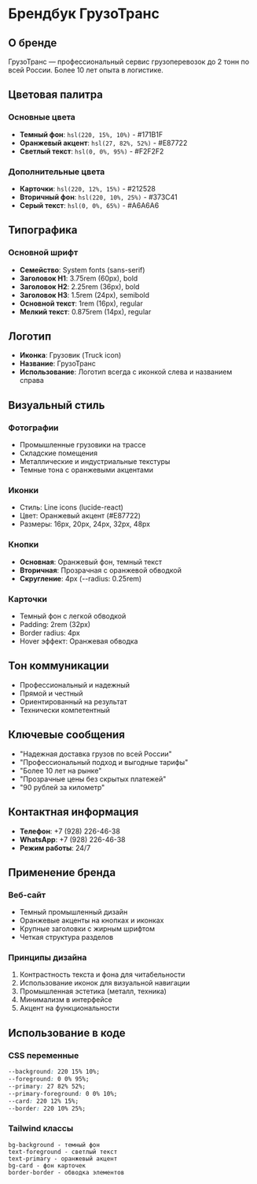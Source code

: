 # Брендбук ГрузоТранс

## О бренде
ГрузоТранс — профессиональный сервис грузоперевозок до 2 тонн по всей России. Более 10 лет опыта в логистике.

## Цветовая палитра

### Основные цвета
- **Темный фон**: `hsl(220, 15%, 10%)` - #171B1F
- **Оранжевый акцент**: `hsl(27, 82%, 52%)` - #E87722
- **Светлый текст**: `hsl(0, 0%, 95%)` - #F2F2F2

### Дополнительные цвета
- **Карточки**: `hsl(220, 12%, 15%)` - #212528
- **Вторичный фон**: `hsl(220, 10%, 25%)` - #373C41
- **Серый текст**: `hsl(0, 0%, 65%)` - #A6A6A6

## Типографика

### Основной шрифт
- **Семейство**: System fonts (sans-serif)
- **Заголовок H1**: 3.75rem (60px), bold
- **Заголовок H2**: 2.25rem (36px), bold
- **Заголовок H3**: 1.5rem (24px), semibold
- **Основной текст**: 1rem (16px), regular
- **Мелкий текст**: 0.875rem (14px), regular

## Логотип
- **Иконка**: Грузовик (Truck icon)
- **Название**: ГрузоТранс
- **Использование**: Логотип всегда с иконкой слева и названием справа

## Визуальный стиль

### Фотографии
- Промышленные грузовики на трассе
- Складские помещения
- Металлические и индустриальные текстуры
- Темные тона с оранжевыми акцентами

### Иконки
- Стиль: Line icons (lucide-react)
- Цвет: Оранжевый акцент (#E87722)
- Размеры: 16px, 20px, 24px, 32px, 48px

### Кнопки
- **Основная**: Оранжевый фон, темный текст
- **Вторичная**: Прозрачная с оранжевой обводкой
- **Скругление**: 4px (--radius: 0.25rem)

### Карточки
- Темный фон с легкой обводкой
- Padding: 2rem (32px)
- Border radius: 4px
- Hover эффект: Оранжевая обводка

## Тон коммуникации
- Профессиональный и надежный
- Прямой и честный
- Ориентированный на результат
- Технически компетентный

## Ключевые сообщения
- "Надежная доставка грузов по всей России"
- "Профессиональный подход и выгодные тарифы"
- "Более 10 лет на рынке"
- "Прозрачные цены без скрытых платежей"
- "90 рублей за километр"

## Контактная информация
- **Телефон**: +7 (928) 226-46-38
- **WhatsApp**: +7 (928) 226-46-38
- **Режим работы**: 24/7

## Применение бренда

### Веб-сайт
- Темный промышленный дизайн
- Оранжевые акценты на кнопках и иконках
- Крупные заголовки с жирным шрифтом
- Четкая структура разделов

### Принципы дизайна
1. Контрастность текста и фона для читабельности
2. Использование иконок для визуальной навигации
3. Промышленная эстетика (металл, техника)
4. Минимализм в интерфейсе
5. Акцент на функциональности

## Использование в коде

### CSS переменные
```css
--background: 220 15% 10%;
--foreground: 0 0% 95%;
--primary: 27 82% 52%;
--primary-foreground: 0 0% 10%;
--card: 220 12% 15%;
--border: 220 10% 25%;
```

### Tailwind классы
```
bg-background - темный фон
text-foreground - светлый текст
text-primary - оранжевый акцент
bg-card - фон карточек
border-border - обводка элементов
```
